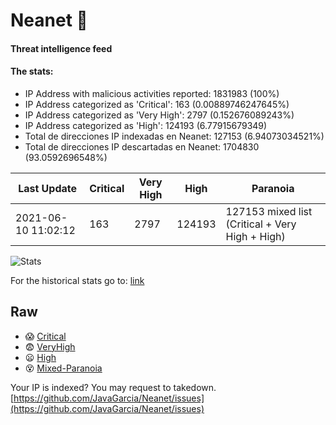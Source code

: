 # Neanet :hocho:
#### Threat intelligence feed
#### The stats:

- IP Address with malicious activities reported: 1831983 (100%)
- IP Address categorized as 'Critical':  163 (0.00889746247645%)
- IP Address categorized as 'Very High':  2797 (0.152676089243%)
- IP Address categorized as 'High':  124193 (6.77915679349)
- Total de direcciones IP indexadas en Neanet:  127153 (6.94073034521%)
- Total de direcciones IP descartadas en Neanet:  1704830 (93.0592696548%)

| Last Update | Critical | Very High | High | Paranoia |
| --- | --- | --- | --- | --- |
| 2021-06-10 11:02:12 | 163 | 2797 | 124193 | 127153 mixed list (Critical + Very High + High)|

![Stats](https://docs.google.com/spreadsheets/d/e/2PACX-1vSnaNMIXVabIpDJjufMlzH7poXnshF3mgd8Is1g9ytUEzVsP5my4Trn8f-xkoLLQ38xpL3HtmUexLo6/pubchart?oid=501124687&format=image)

For the historical stats go to: [link](/stats.csv)
## Raw
- :scream: [Critical](https://raw.githubusercontent.com/JavaGarcia/Neanet/master/blacklists/neanet_critical.txt)
- :fearful: [VeryHigh](https://raw.githubusercontent.com/JavaGarcia/Neanet/master/blacklists/neanet_veryHigh.txtt)
- :frowning: [High](https://raw.githubusercontent.com/JavaGarcia/Neanet/master/blacklists/neanet_high.txt)
- :dizzy_face: [Mixed-Paranoia](https://raw.githubusercontent.com/JavaGarcia/Neanet/master/blacklists/neanet_all.txt)


Your IP is indexed? You may request to takedown. [https://github.com/JavaGarcia/Neanet/issues](https://github.com/JavaGarcia/Neanet/issues)




























































































































































































































































































































































































































































































































































































































































































































































































































































































































































































































































































































































































































































































































































































































































































































































































































































































































































































































































































































































































































































































































































































































































































































































































































































































































































































































































































































































































































































































































































































































































































































































































































































































































































































































































































































































































































































































































































































































































































































































































































































































































































































































































































































































































































































































































































































































































































































































































































































































































































































































































































































































































































































































































































































































































































































































































































































































































































































































































































































































































































































































































































































































































































































































































































































































































































































































































































































































































































































































































































































































































































































